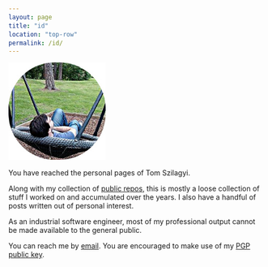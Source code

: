 ```yaml
---
layout: page
title: "id"
location: "top-row"
permalink: /id/
---
```


![avatar](/images/id/avatar.jpg)

You have reached the personal pages of Tom Szilagyi.

Along with my collection of [public repos], this is mostly a loose
collection of stuff I worked on and accumulated over the years. I also
have a handful of posts written out of personal interest.

As an industrial software engineer, most of my professional output
cannot be made available to the general public.

You can reach me by [email]. You are encouraged to make use of my [PGP
public key].


[public repos]:     https://github.com/tomszilagyi
[email]:            mailto:tomszilagyi@gmail.com
[PGP public key]:   /pubkey.asc
